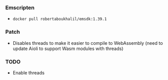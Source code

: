 ### Emscripten
- `docker pull robertaboukhalil/emsdk:1.39.1`

### Patch
- Disables threads to make it easier to compile to WebAssembly (need to update Aioli to support Wasm modules with threads)

### TODO
- Enable threads
